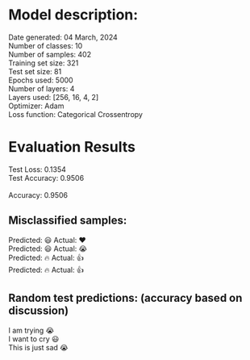 # Model description:<br>
Date generated: 04 March, 2024<br>
Number of classes: 10<br>
Number of samples: 402<br>
Training set size: 321<br>
Test set size: 81<br>
Epochs used: 5000<br>
Number of layers: 4<br>
Layers used: [256, 16, 4, 2]<br>
Optimizer: Adam<br>
Loss function: Categorical Crossentropy<br>
# Evaluation Results<br>
Test Loss: 0.1354<br>
Test Accuracy: 0.9506<br><br>
Accuracy: 0.9506

## Misclassified samples:<br>
Predicted: 😃 Actual: ❤️<br>
Predicted: 😃 Actual: 😭<br>
Predicted: 🔥 Actual: 👍<br>
Predicted: 🔥 Actual: 👍<br>

## Random test predictions: (accuracy based on discussion)<br>
I am trying 😭<br>
I want to cry 😃<br>
This is just sad 😭<br>
